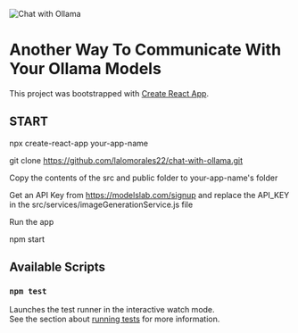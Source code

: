 ![Chat with Ollama](https://laloadrianmorales.com/wp-content/uploads/2024/07/Screenshot-2024-07-12-at-2.18.37%E2%80%AFAM-1024x790.png)

# Another Way To Communicate With Your Ollama Models

This project was bootstrapped with [Create React App](https://github.com/facebook/create-react-app).

## START

npx create-react-app your-app-name

git clone https://github.com/lalomorales22/chat-with-ollama.git

Copy the contents of the src and public folder to your-app-name's folder

Get an API Key from https://modelslab.com/signup and replace the API_KEY in the src/services/imageGenerationService.js file

Run the app

npm start

## Available Scripts

### `npm test`

Launches the test runner in the interactive watch mode.\
See the section about [running tests](https://facebook.github.io/create-react-app/docs/running-tests) for more information.
